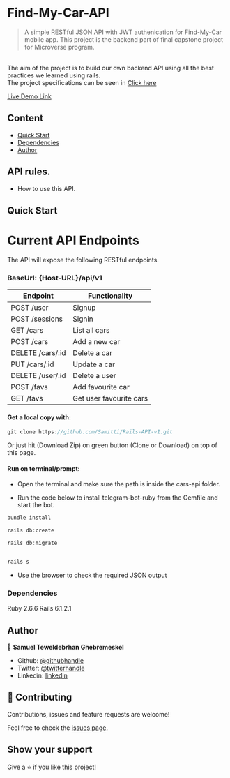 # Find-My-Car-API
> A simple RESTful JSON API with JWT authenication for Find-My-Car mobile app. This project is the backend part of final capstone project for Microverse program. 

<br>The aim of the project is to build our own backend API using all the best practices we learned using rails.<br>
The project specifications can be seen in [Click here](https://www.notion.so/Final-Capstone-Project-Find-Your-House-9a424802e7dc48eb8ef40e2ac09397d1#f6146dd819194da486ce5d60e69b3a93)

[Live Demo Link](https://sami-api-v1.herokuapp.com/cars)

## Content

* [Quick Start](#quick-start)
* [Dependencies](#dependencies)
* [Author](#author)

## API rules.

* How to use this API.

## Quick Start

# Current API Endpoints

The API will expose the following RESTful endpoints.
### BaseUrl: {Host-URL}/api/v1

| Endpoint                | Functionality                |
|-------------------------|------------------------------|
| POST /user              | Signup                       |
| POST /sessions          | Signin                       |
| GET /cars               | List all cars                |
| POST /cars              | Add a new car                |
| DELETE /cars/:id        | Delete a car                 |
| PUT /cars/:id           | Update a car                 |
| DELETE /user/:id        | Delete a user                |
| POST /favs              | Add favourite car            |
| GET /favs               | Get user favourite cars      |

#### Get a local copy with:<br>

```js
git clone https://github.com/Samitti/Rails-API-v1.git
```

Or just hit (Download Zip) on green button (Clone or Download) on top of this page.

#### Run on terminal/prompt:

* Open the terminal and make sure the path is inside the cars-api folder.

* Run the code below to install telegram-bot-ruby from the Gemfile and start the bot.

```js
bundle install

rails db:create

rails db:migrate


rails s

```

* Use the browser to check the required JSON output

### Dependencies

Ruby 2.6.6
Rails 6.1.2.1

## Author

👤 **Samuel Teweldebrhan Ghebremeskel**

- Github: [@githubhandle](https://github.com/Samitti)
- Twitter: [@twitterhandle](https://twitter.com/Samuel63734232)
- Linkedin: [linkedin](https://www.linkedin.com/in/samuel-ghebremeskel-29685811a/)

## 🤝 Contributing

Contributions, issues and feature requests are welcome!

Feel free to check the [issues page](https://github.com/Samitti/Rails-API-v1.git/issues).

## Show your support

Give a ⭐️ if you like this project!